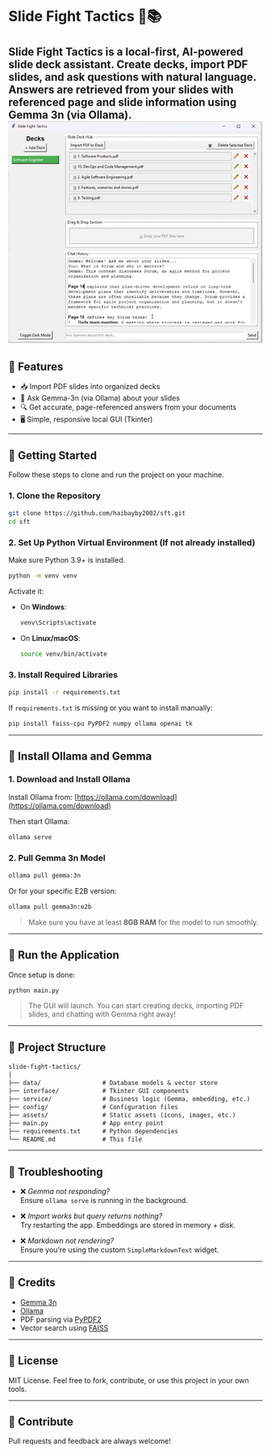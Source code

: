 # Slide Fight Tactics 🧠📚

Slide Fight Tactics is a local-first, AI-powered slide deck assistant. Create decks, import PDF slides, and ask questions with natural language. Answers are retrieved from your slides with referenced page and slide information using Gemma 3n (via Ollama).
![Slide Fight Tactics UI](./ui_preview.png)
---

## 🧩 Features

- 📥 Import PDF slides into organized decks
- 🧠 Ask Gemma-3n (via Ollama) about your slides
- 🔍 Get accurate, page-referenced answers from your documents
- 🖥️ Simple, responsive local GUI (Tkinter)

---

## 🚀 Getting Started

Follow these steps to clone and run the project on your machine.

### 1. Clone the Repository

```bash
git clone https://github.com/haibayby2002/sft.git
cd sft
```

### 2. Set Up Python Virtual Environment (If not already installed)

Make sure Python 3.9+ is installed.

```bash
python -m venv venv
```

Activate it:

- On **Windows**:
  ```bash
  venv\Scripts\activate
  ```

- On **Linux/macOS**:
  ```bash
  source venv/bin/activate
  ```

### 3. Install Required Libraries

```bash
pip install -r requirements.txt
```

If `requirements.txt` is missing or you want to install manually:

```bash
pip install faiss-cpu PyPDF2 numpy ollama openai tk
```

---

## 🦙 Install Ollama and Gemma

### 1. Download and Install Ollama

Install Ollama from: [https://ollama.com/download](https://ollama.com/download)

Then start Ollama:

```bash
ollama serve
```

### 2. Pull Gemma 3n Model

```bash
ollama pull gemma:3n
```

Or for your specific E2B version:

```bash
ollama pull gemma3n:e2b
```

> Make sure you have at least **8GB RAM** for the model to run smoothly.

---

## 🧠 Run the Application

Once setup is done:

```bash
python main.py
```

> The GUI will launch. You can start creating decks, importing PDF slides, and chatting with Gemma right away!

---

## 📁 Project Structure

```
slide-fight-tactics/
│
├── data/                 # Database models & vector store
├── interface/            # Tkinter GUI components
├── service/              # Business logic (Gemma, embedding, etc.)
├── config/               # Configuration files
├── assets/               # Static assets (icons, images, etc.)
├── main.py               # App entry point
├── requirements.txt      # Python dependencies
└── README.md             # This file
```

---

## 🧪 Troubleshooting

- ❌ _Gemma not responding?_  
  Ensure `ollama serve` is running in the background.

- ❌ _Import works but query returns nothing?_  
  Try restarting the app. Embeddings are stored in memory + disk.

- ❌ _Markdown not rendering?_  
  Ensure you’re using the custom `SimpleMarkdownText` widget.

---

## 🧠 Credits

- [Gemma 3n](https://ollama.com/library/gemma)
- [Ollama](https://ollama.com)
- PDF parsing via [PyPDF2](https://pypi.org/project/PyPDF2/)
- Vector search using [FAISS](https://github.com/facebookresearch/faiss)

---

## 📜 License

MIT License. Feel free to fork, contribute, or use this project in your own tools.

---

## 🤝 Contribute

Pull requests and feedback are always welcome!
